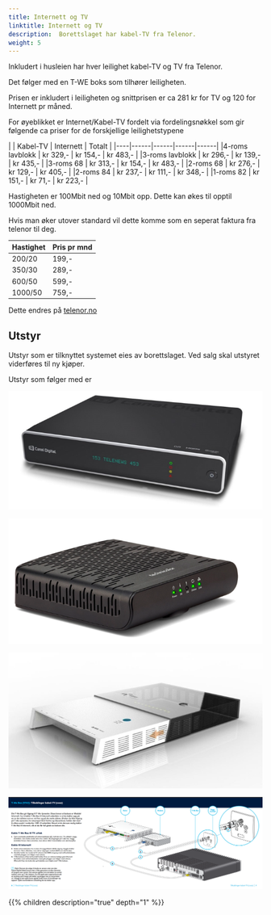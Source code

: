 ```yaml
---
title: Internett og TV
linktitle: Internett og TV
description:  Borettslaget har kabel-TV fra Telenor.
weight: 5
---
```


Inkludert i husleien har hver leilighet kabel-TV og TV fra Telenor. 

Det følger med en T-WE boks som tilhører leiligheten. 

Prisen er inkludert i leiligheten og snittprisen er ca 281 kr for TV og 120 for Internett pr måned.

For øyeblikket er Internet/Kabel-TV fordelt via fordelingsnøkkel som gir følgende ca priser for de forskjellige leilighetstypene

|    | Kabel-TV | Internett | Totalt |
|----|------|------|------|------|
|4-roms lavblokk | kr 329,- | kr 154,- | kr 483,- |
|3-roms lavblokk | kr 296,- | kr 139,- | kr 435,- |
|3-roms 68 | kr 313,- | kr 154,- | kr 483,- |
|2-roms 68 | kr 276,- | kr 129,- | kr 405,- |
|2-roms 84 | kr 237,- | kr 111,- | kr 348,- |
|1-roms 82 | kr 151,- | kr 71,- | kr 223,- |

Hastigheten er 100Mbit ned og 10Mbit opp. Dette kan økes til opptil 1000Mbit ned.

Hvis man øker utover standard vil dette komme som en seperat faktura fra telenor til deg.

| Hastighet | Pris pr mnd |
|--------|------------|
| 200/20 | 199,- |
| 350/30 | 289,- |
| 600/50 | 599,- |
| 1000/50 | 759,- |

Dette endres på [telenor.no](https://www.telenor.no/privat/minesider/web/)

## Utstyr

Utstyr som er tilknyttet systemet eies av borettslaget. Ved salg skal utstyret viderføres til ny kjøper. 

Utstyr som følger med er

![TV Boks](tvboks.png "TVboks")

![Modem](modem.png "Modem")

![Router](router.png "Router")

![Koblong](kobling_setra_brl.png "Dette kobles slik. (klikk bilde)")

{{% children description="true" depth="1" %}}

